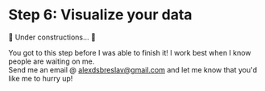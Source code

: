 # Step 6: Visualize your data

:construction_worker: Under constructions... :construction:

You got to this step before I was able to finish it! I work best when I know people are waiting on me.  
Send me an email @ alexdsbreslav@gmail.com and let me know that you'd like me to hurry up!
